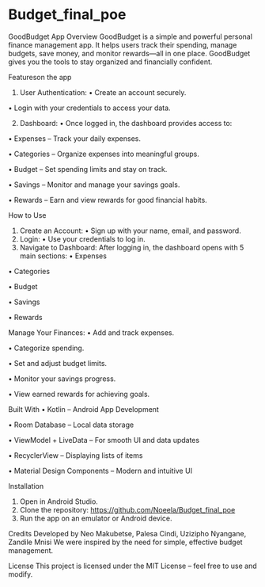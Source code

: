 # Budget_final_poe
GoodBudget App
Overview
GoodBudget is a simple and powerful personal finance management app. It helps users track their spending, manage budgets, save money, and monitor rewards—all in one place. GoodBudget gives you the tools to stay organized and financially confident.

Featureson the app 
1.	User Authentication:
•	Create an account securely.

•	Login with your credentials to access your data.

2.	Dashboard:
•	Once logged in, the dashboard provides access to:

•	Expenses – Track your daily expenses.

•	Categories – Organize expenses into meaningful groups.

•	Budget – Set spending limits and stay on track.

•	Savings – Monitor and manage your savings goals.

•	Rewards – Earn and view rewards for good financial habits.

How to Use
1.	Create an Account:
•	Sign up with your name, email, and password.
2.	Login:
•	Use your credentials to log in.
3.	Navigate to Dashboard:
     After logging in, the dashboard opens with 5 main sections:
•	Expenses

•	Categories

•	Budget

•	Savings

•	Rewards

Manage Your Finances:
•	Add and track expenses.

•	Categorize spending.

•	Set and adjust budget limits.

•	Monitor your savings progress.

•	View earned rewards for achieving goals.

 Built With
•	Kotlin – Android App Development

•	Room Database – Local data storage

•	ViewModel + LiveData – For smooth UI and data updates

•	RecyclerView – Displaying lists of items

•	Material Design Components – Modern and intuitive UI

 Installation
1.	Open in Android Studio.
2.	Clone the repository: https://github.com/Noeela/Budget_final_poe
3.	Run the app on an emulator or Android device.

Credits
Developed by Neo Makubetse, Palesa Cindi, Uzizipho Nyangane, Zandile Mnisi
 We were inspired by the need for simple, effective budget management.

License
This project is licensed under the MIT License – feel free to use and modify.
 
